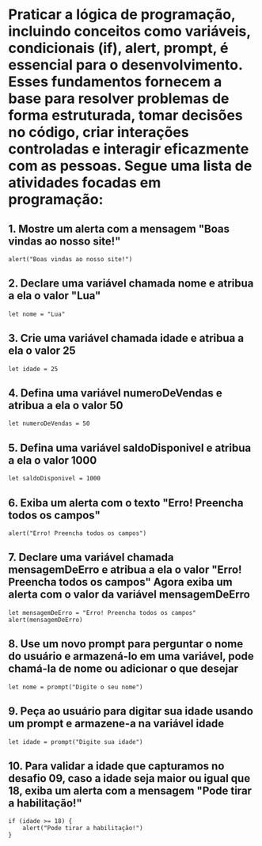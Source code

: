 # Praticar a lógica de programação, incluindo conceitos como variáveis, condicionais (if), alert, prompt, é essencial para o desenvolvimento. Esses fundamentos fornecem a base para resolver problemas de forma estruturada, tomar decisões no código, criar interações controladas e interagir eficazmente com as pessoas. Segue uma lista de atividades focadas em programação:

## 1. Mostre um alerta com a mensagem "Boas vindas ao nosso site!"

```
alert("Boas vindas ao nosso site!")
```

## 2. Declare uma variável chamada nome e atribua a ela o valor "Lua"

```
let nome = "Lua"
```

## 3. Crie uma variável chamada idade e atribua a ela o valor 25

```
let idade = 25
```

## 4. Defina uma variável numeroDeVendas e atribua a ela o valor 50

```
let numeroDeVendas = 50
```

## 5. Defina uma variável saldoDisponivel e atribua a ela o valor 1000

```
let saldoDisponivel = 1000
```

## 6. Exiba um alerta com o texto "Erro! Preencha todos os campos"

```
alert("Erro! Preencha todos os campos")
```

## 7. Declare uma variável chamada mensagemDeErro e atribua a ela o valor "Erro! Preencha todos os campos" Agora exiba um alerta com o valor da variável mensagemDeErro

```
let mensagemDeErro = "Erro! Preencha todos os campos"
alert(mensagemDeErro)
```

## 8. Use um novo prompt para perguntar o nome do usuário e armazená-lo em uma variável, pode chamá-la de nome ou adicionar o que desejar

```
let nome = prompt("Digite o seu nome")
```

## 9. Peça ao usuário para digitar sua idade usando um prompt e armazene-a na variável idade

```
let idade = prompt("Digite sua idade")
```

## 10. Para validar a idade que capturamos no desafio 09, caso a idade seja maior ou igual que 18, exiba um alerta com a mensagem "Pode tirar a habilitação!"

```
if (idade >= 18) {
    alert("Pode tirar a habilitação!")
}
```
